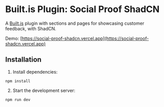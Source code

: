 # Built.is Plugin: Social Proof ShadCN

A [Built.js](https://builtjs.com) plugin with sections and pages for showcasing customer feedback, with ShadCN.

Demo: [https://social-proof-shadcn.vercel.app](https://social-proof-shadcn.vercel.app)

## Installation
1. Install dependencies:
```
npm install
```
2. Start the development server:
```
npm run dev
```
